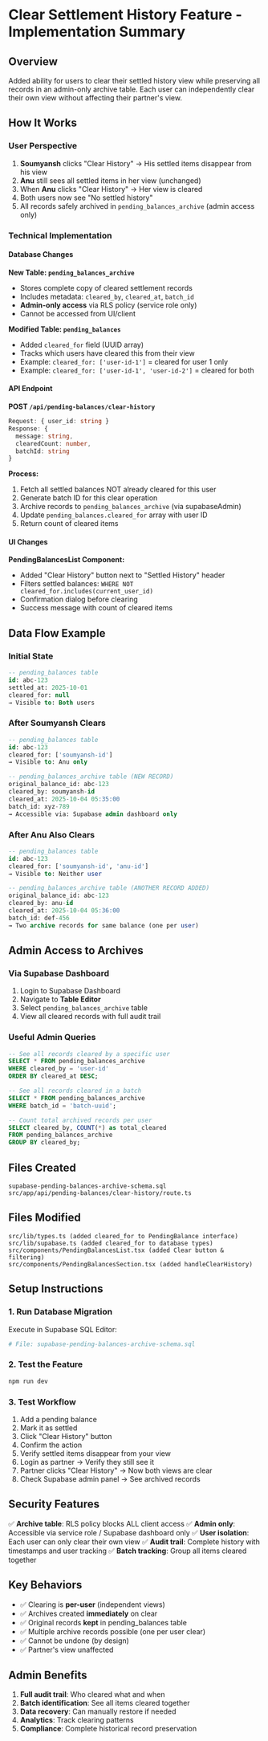 # Clear Settlement History Feature - Implementation Summary

## Overview
Added ability for users to clear their settled history view while preserving all records in an admin-only archive table. Each user can independently clear their own view without affecting their partner's view.

## How It Works

### User Perspective
1. **Soumyansh** clicks "Clear History" → His settled items disappear from his view
2. **Anu** still sees all settled items in her view (unchanged)
3. When **Anu** clicks "Clear History" → Her view is cleared
4. Both users now see "No settled history"
5. All records safely archived in `pending_balances_archive` (admin access only)

### Technical Implementation

#### Database Changes
**New Table: `pending_balances_archive`**
- Stores complete copy of cleared settlement records
- Includes metadata: `cleared_by`, `cleared_at`, `batch_id`
- **Admin-only access** via RLS policy (service role only)
- Cannot be accessed from UI/client

**Modified Table: `pending_balances`**
- Added `cleared_for` field (UUID array)
- Tracks which users have cleared this from their view
- Example: `cleared_for: ['user-id-1']` = cleared for user 1 only
- Example: `cleared_for: ['user-id-1', 'user-id-2']` = cleared for both

#### API Endpoint
**POST `/api/pending-balances/clear-history`**
```typescript
Request: { user_id: string }
Response: {
  message: string,
  clearedCount: number,
  batchId: string
}
```

**Process:**
1. Fetch all settled balances NOT already cleared for this user
2. Generate batch ID for this clear operation
3. Archive records to `pending_balances_archive` (via supabaseAdmin)
4. Update `pending_balances.cleared_for` array with user ID
5. Return count of cleared items

#### UI Changes
**PendingBalancesList Component:**
- Added "Clear History" button next to "Settled History" header
- Filters settled balances: `WHERE NOT cleared_for.includes(current_user_id)`
- Confirmation dialog before clearing
- Success message with count of cleared items

## Data Flow Example

### Initial State
```sql
-- pending_balances table
id: abc-123
settled_at: 2025-10-01
cleared_for: null
→ Visible to: Both users
```

### After Soumyansh Clears
```sql
-- pending_balances table
id: abc-123
cleared_for: ['soumyansh-id']
→ Visible to: Anu only

-- pending_balances_archive table (NEW RECORD)
original_balance_id: abc-123
cleared_by: soumyansh-id
cleared_at: 2025-10-04 05:35:00
batch_id: xyz-789
→ Accessible via: Supabase admin dashboard only
```

### After Anu Also Clears
```sql
-- pending_balances table
id: abc-123
cleared_for: ['soumyansh-id', 'anu-id']
→ Visible to: Neither user

-- pending_balances_archive table (ANOTHER RECORD ADDED)
original_balance_id: abc-123
cleared_by: anu-id
cleared_at: 2025-10-04 05:36:00
batch_id: def-456
→ Two archive records for same balance (one per user)
```

## Admin Access to Archives

### Via Supabase Dashboard
1. Login to Supabase Dashboard
2. Navigate to **Table Editor**
3. Select `pending_balances_archive` table
4. View all cleared records with full audit trail

### Useful Admin Queries
```sql
-- See all records cleared by a specific user
SELECT * FROM pending_balances_archive
WHERE cleared_by = 'user-id'
ORDER BY cleared_at DESC;

-- See all records cleared in a batch
SELECT * FROM pending_balances_archive
WHERE batch_id = 'batch-uuid';

-- Count total archived records per user
SELECT cleared_by, COUNT(*) as total_cleared
FROM pending_balances_archive
GROUP BY cleared_by;
```

## Files Created
```
supabase-pending-balances-archive-schema.sql
src/app/api/pending-balances/clear-history/route.ts
```

## Files Modified
```
src/lib/types.ts (added cleared_for to PendingBalance interface)
src/lib/supabase.ts (added cleared_for to database types)
src/components/PendingBalancesList.tsx (added Clear button & filtering)
src/components/PendingBalancesSection.tsx (added handleClearHistory)
```

## Setup Instructions

### 1. Run Database Migration
Execute in Supabase SQL Editor:
```bash
# File: supabase-pending-balances-archive-schema.sql
```

### 2. Test the Feature
```bash
npm run dev
```

### 3. Test Workflow
1. Add a pending balance
2. Mark it as settled
3. Click "Clear History" button
4. Confirm the action
5. Verify settled items disappear from your view
6. Login as partner → Verify they still see it
7. Partner clicks "Clear History" → Now both views are clear
8. Check Supabase admin panel → See archived records

## Security Features

✅ **Archive table**: RLS policy blocks ALL client access
✅ **Admin only**: Accessible via service role / Supabase dashboard only
✅ **User isolation**: Each user can only clear their own view
✅ **Audit trail**: Complete history with timestamps and user tracking
✅ **Batch tracking**: Group all items cleared together

## Key Behaviors

- ✅ Clearing is **per-user** (independent views)
- ✅ Archives created **immediately** on clear
- ✅ Original records **kept** in pending_balances table
- ✅ Multiple archive records possible (one per user clear)
- ✅ Cannot be undone (by design)
- ✅ Partner's view unaffected

## Admin Benefits

1. **Full audit trail**: Who cleared what and when
2. **Batch identification**: See all items cleared together
3. **Data recovery**: Can manually restore if needed
4. **Analytics**: Track clearing patterns
5. **Compliance**: Complete historical record preservation
